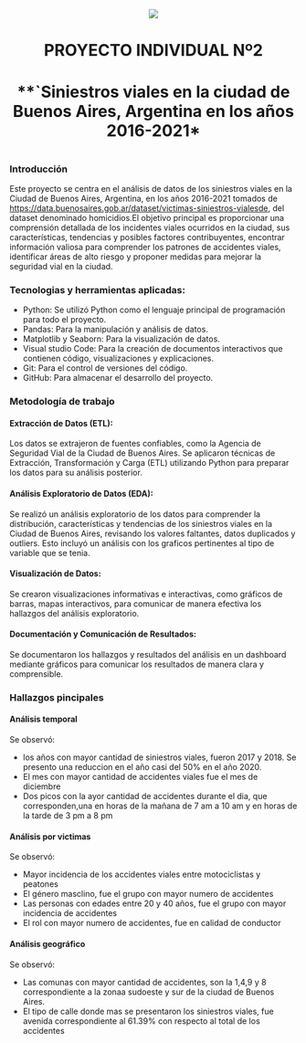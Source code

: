 <p align='center'>
<img src ="https://d31uz8lwfmyn8g.cloudfront.net/Assets/logo-henry-white-lg.png">
<p>

# <h1 align=center> **PROYECTO INDIVIDUAL Nº2** </h1>

# <h1 align=center>**`Siniestros viales en la ciudad de Buenos Aires, Argentina en los años 2016-2021*</h1>
<h1 align='center'>
 
### Introducción

Este proyecto se centra en el análisis de datos de los siniestros viales en la Ciudad de Buenos Aires, Argentina, en los años 2016-2021 tomados de https://data.buenosaires.gob.ar/dataset/victimas-siniestros-vialesde, del dataset denominado homicidios.El objetivo principal es proporcionar una comprensión detallada de los incidentes viales ocurridos en la ciudad, sus características, tendencias y posibles factores contribuyentes, encontrar información valiosa para comprender los patrones de accidentes viales, identificar áreas de alto riesgo y proponer medidas para mejorar la seguridad vial en la ciudad.

### Tecnologias y herramientas aplicadas:

- Python: Se utilizó Python como el lenguaje principal de programación para todo el proyecto.
- Pandas: Para la manipulación y análisis de datos.
- Matplotlib y Seaborn: Para la visualización de datos.
- Visual studio Code: Para la creación de documentos interactivos que contienen código, visualizaciones y explicaciones.
- Git: Para el control de versiones del código.
- GitHub: Para almacenar el desarrollo del proyecto.

### Metodología de trabajo
#### Extracción de Datos (ETL):
Los datos se extrajeron de fuentes confiables, como la Agencia de Seguridad Vial de la Ciudad de Buenos Aires. Se aplicaron técnicas de Extracción, Transformación y Carga (ETL) utilizando Python para preparar los datos para su análisis posterior.

#### Análisis Exploratorio de Datos (EDA):
Se realizó un análisis exploratorio de los datos para comprender la distribución, características y tendencias de los siniestros viales en la Ciudad de Buenos Aires, revisando los valores faltantes, datos duplicados y outliers. Esto incluyó un análisis con los graficos pertinentes al tipo de variable que se  tenia. 

#### Visualización de Datos: 
Se crearon visualizaciones informativas e interactivas, como gráficos de barras, mapas interactivos, para comunicar de manera efectiva los hallazgos del análisis exploratorio.

####  Documentación y Comunicación de Resultados: 
Se documentaron los hallazgos y resultados del análisis en un dashboard mediante gráficos para comunicar los resultados de manera clara y comprensible.

### Hallazgos pincipales

#### Análisis temporal 
Se observó: 
- los años con mayor cantidad de siniestros viales, fueron 2017 y 2018. Se presento una reduccion en el año casi del 50% en el año 2020. 
- El mes con mayor cantidad de accidentes viales fue el mes de diciembre 
- Dos picos con la ayor cantidad de accidentes durante el dia, que corresponden,una en horas de la mañana de 7 am a 10 am y en horas de la tarde de 3 pm a 8 pm 

#### Análisis por victimas 
Se observó: 
- Mayor incidencia de los accidentes viales entre motociclistas y peatones 
- El género masclino, fue el grupo con mayor numero de accidentes 
- Las personas con edades entre 20 y 40 años, fue el grupo con mayor incidencia de accidentes 
- El rol con mayor numero de accidentes, fue en calidad de conductor 

#### Análisis geográfico 
Se observó: 
- Las comunas con mayor cantidad de accidentes, son la 1,4,9 y 8 correspondiente a la zonaa sudoeste y sur de la ciudad de Buenos Aires. 
- El tipo de calle donde mas se presentaron los siniestros viales, fue avenida correspondiente al 61.39% con respecto al total de los accidentes



